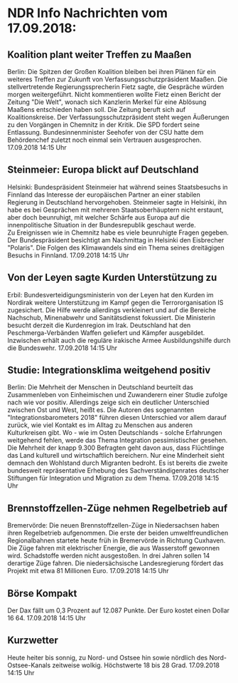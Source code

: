 # NDR Info Nachrichten vom 17.09.2018:


## Koalition plant weiter Treffen zu Maaßen
Berlin: Die Spitzen der Großen Koalition bleiben bei ihren Plänen für ein weiteres Treffen zur Zukunft von Verfassungsschutzpräsident Maaßen. Die stellvertretende Regierungssprecherin Fietz sagte, die Gespräche würden morgen weitergeführt. Nicht kommentieren wollte Fietz einen Bericht der Zeitung "Die Welt", wonach sich Kanzlerin Merkel für eine Ablösung Maaßens entschieden haben soll. Die Zeitung beruft sich auf Koalitionskreise. Der Verfassungsschutzpräsident steht wegen Äußerungen zu den Vorgängen in Chemnitz in der Kritik. Die SPD fordert seine Entlassung. Bundesinnenminister Seehofer von der CSU hatte dem Behördenchef zuletzt noch einmal sein Vertrauen ausgesprochen. 17.09.2018 14:15 Uhr 

## Steinmeier: Europa blickt auf Deutschland
Helsinki: Bundespräsident Steinmeier hat während seines Staatsbesuchs in Finnland das Interesse der europäischen Partner an einer stabilen Regierung in Deutschland hervorgehoben. Steinmeier sagte in Helsinki, ihn habe es bei Gesprächen mit mehreren Staatsoberhäuptern nicht erstaunt, aber doch beunruhigt, mit welcher Schärfe aus Europa auf die innenpolitische Situation in der Bundesrepublik geschaut werde. Zu Ereignissen wie in Chemnitz habe es viele beunruhigte Fragen gegeben. Der Bundespräsident besichtigt am Nachmittag in Helsinki den Eisbrecher "Polaris". Die Folgen des Klimawandels sind ein Thema seines dreitägigen Besuchs in Finnland. 17.09.2018 14:15 Uhr 

## Von der Leyen sagte Kurden Unterstützung zu
Erbil:		Bundesverteidigungsministerin von der Leyen hat den Kurden im Nordirak weitere Unterstützung im Kampf gegen die Terrororganisation IS zugesichert. Die Hilfe werde allerdings verkleinert und auf die Bereiche Nachschub, Minenabwehr und Sanitätsdienst fokussiert. Die Ministerin besucht derzeit die Kurdenregion im Irak. Deutschland hat den Peschmerga-Verbänden Waffen geliefert und Kämpfer ausgebildet. Inzwischen erhält auch die reguläre irakische Armee Ausbildungshilfe durch die Bundeswehr. 17.09.2018 14:15 Uhr 

## Studie: Integrationsklima weitgehend positiv
Berlin: Die Mehrheit der Menschen in Deutschland beurteilt das Zusammenleben von Einheimischen und Zuwanderern einer Studie zufolge nach wie vor positiv. Allerdings zeige sich ein deutlicher Unterschied zwischen Ost und West, heißt es. Die Autoren des sogenannten "Integrationsbarometers 2018" führen diesen Unterschied vor allem darauf zurück, wie viel Kontakt es im Alltag zu Menschen aus anderen Kulturkreisen gibt. Wo - wie im Osten Deutschlands - solche Erfahrungen weitgehend fehlen, werde das Thema Integration pessimistischer gesehen. Die Mehrheit der knapp 9.300 Befragten geht davon aus, dass Flüchtlinge das Land kulturell und wirtschaftlich bereichern. Nur eine Minderheit sieht demnach den Wohlstand durch Migranten bedroht. Es ist bereits die zweite bundesweit repräsentative Erhebung des Sachverständigenrates deutscher Stiftungen für Integration und Migration zu dem Thema. 17.09.2018 14:15 Uhr 

## Brennstoffzellen-Züge nehmen Regelbetrieb auf
Bremervörde: Die neuen Brennstoffzellen-Züge in Niedersachsen haben ihren Regelbetrieb aufgenommen. Die erste der beiden umweltfreundlichen Regionalbahnen startete heute früh in Bremervörde in Richtung Cuxhaven. Die Züge fahren mit elektrischer Energie, die aus Wasserstoff gewonnen wird. Schadstoffe werden nicht ausgestoßen. In drei Jahren sollen 14 derartige Züge fahren. Die niedersächsische Landesregierung fördert das Projekt mit etwa 81 Millionen Euro. 17.09.2018 14:15 Uhr 

## Börse Kompakt
Der Dax fällt um 0,3 Prozent auf 12.087 Punkte. Der Euro kostet einen Dollar 16 64. 17.09.2018 14:15 Uhr 

## Kurzwetter
Heute heiter bis sonnig, zu Nord- und Ostsee hin sowie nördlich des Nord-Ostsee-Kanals zeitweise wolkig. Höchstwerte 18 bis 28 Grad. 17.09.2018 14:15 Uhr 
